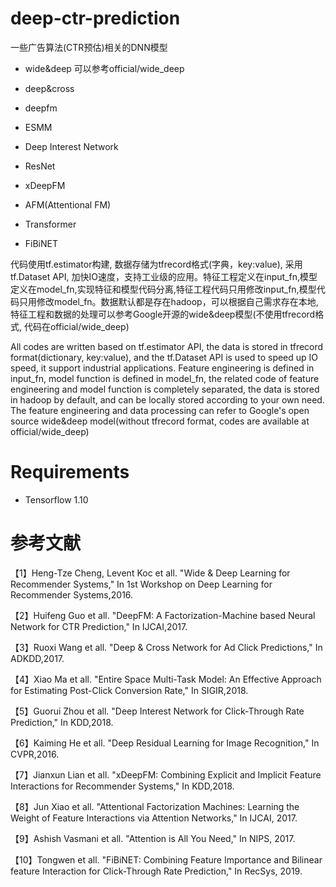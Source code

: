 # deep-ctr-prediction

一些广告算法(CTR预估)相关的DNN模型


* wide&deep 可以参考official/wide_deep

* deep&cross

* deepfm

* ESMM

* Deep Interest Network

* ResNet

* xDeepFM

* AFM(Attentional FM)

* Transformer

* FiBiNET

代码使用tf.estimator构建, 数据存储为tfrecord格式(字典，key:value), 采用tf.Dataset API, 加快IO速度，支持工业级的应用。特征工程定义在input_fn,模型定义在model_fn,实现特征和模型代码分离,特征工程代码只用修改input_fn,模型代码只用修改model_fn。数据默认都是存在hadoop，可以根据自己需求存在本地, 特征工程和数据的处理可以参考Google开源的wide&deep模型(不使用tfrecord格式, 代码在official/wide_deep)

All codes are written based on tf.estimator API, the data is stored in tfrecord format(dictionary, key:value), and the tf.Dataset API is used to speed up IO speed, it support industrial applications. Feature engineering is defined in input_fn, model function is defined in model_fn, the related code of feature engineering and model function is completely separated,
the data is stored in hadoop by default, and can be locally stored according to your 
own need. The feature engineering and data processing can refer to Google's open source wide&deep model(without tfrecord format, codes are available at official/wide_deep)

# Requirements
* Tensorflow 1.10

# 参考文献

【1】Heng-Tze Cheng, Levent Koc et all.   "Wide & Deep Learning for Recommender Systems,"   In 1st Workshop on Deep Learning for Recommender Systems,2016.

【2】Huifeng Guo et all.  "DeepFM: A Factorization-Machine based Neural Network for CTR Prediction," In IJCAI,2017.

【3】Ruoxi Wang et all.  "Deep & Cross Network for Ad Click Predictions,"  In ADKDD,2017.

【4】Xiao Ma et all.  "Entire Space Multi-Task Model: An Effective Approach for Estimating Post-Click Conversion Rate,"  In SIGIR,2018.

【5】Guorui Zhou et all.  "Deep Interest Network for Click-Through Rate Prediction," In KDD,2018.

【6】Kaiming He et all.  "Deep Residual Learning for Image Recognition," In CVPR,2016.

【7】Jianxun Lian et all.  "xDeepFM: Combining Explicit and Implicit Feature Interactions for Recommender Systems,"  In KDD,2018.

【8】Jun Xiao et all. "Attentional Factorization Machines: Learning the Weight of Feature Interactions via Attention Networks," In IJCAI, 2017.

【9】Ashish Vasmani et all.  "Attention is All You Need,"  In NIPS, 2017.

【10】Tongwen et all. "FiBiNET: Combining Feature Importance and Bilinear feature Interaction for Click-Through Rate Prediction," In RecSys, 2019.
